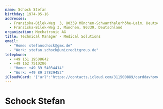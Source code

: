 ```yaml
---
name: Schock Stefan
birthday: 1974-05-16
addresses:
  - Franziska-Bilek-Weg  3, 80339 München-Schwanthalerhöhe-Laim, Deutschlandd
  - Franziska-Bilek-Weg 3, München, 80339, Deutschland
organization: Mechatronic AG
title: Technical Manager - Medical Solutions
email:
  - "Home: stefanschock@gmx.de"
  - "Work: stefan.schock@unicreditgroup.de"
telephone:
  - +49 151 19508642
  - +49 162 7510286
  - "Home: +49 89 54034414"
  - "Work: +49 89 37829452"
iCloudVCard: '{"url":"https://contacts.icloud.com/311500889/carddavhome/card/NzMzNmVlMTctZDUxOS00NDBiLTgyYWEtYWZlZjRkNWY5ZmZh.vcf","etag":"\"kmfhde43\"","data":"BEGIN:VCARD\r\nVERSION:3.0\r\nFN:\r\nN:Stefan;Schock;;;\r\nUID:7336ee17-d519-440b-82aa-afef4d5f9ffa\r\nBDAY;VALUE=date:1974-05-16\r\nADR:;;;Franziska-Bilek-Weg  3, 80339 München-Schwanthalerhöhe-Laim;;;Deutsc\r\n hlandd;\r\nADR:;;Franziska-Bilek-Weg 3;München;;80339;Deutschland;\r\nPRODID:-//Apple Inc.//iOS 10.2//EN\r\nREV:2025-04-03T22:12:25Z\r\nORG:Mechatronic AG;\r\nTITLE:Technical Manager - Medical Solutions\r\nEMAIL;TYPE=HOME:stefanschock@gmx.de\r\nEMAIL;TYPE=WORK:stefan.schock@unicreditgroup.de\r\nTEL;TYPE=CELL:+49 151 19508642\r\nTEL;TYPE=CELL:+49 162 7510286\r\nTEL;TYPE=HOME:+49 89 54034414\r\nTEL;TYPE=WORK:+49 89 37829452\r\nEND:VCARD"}'
---
```

# Schock Stefan